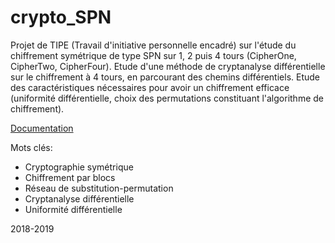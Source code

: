# crypto_SPN

Projet de TIPE (Travail d'initiative personnelle encadré) sur l'étude du chiffrement symétrique de type SPN sur 1, 2 puis 4 tours (CipherOne, CipherTwo, CipherFour).
Etude d'une méthode de cryptanalyse différentielle sur le chiffrement à 4 tours, en parcourant des chemins différentiels.
Etude des caractéristiques nécessaires pour avoir un chiffrement efficace (uniformité différentielle, choix des permutations constituant l'algorithme de chiffrement).


[Documentation](Beamer.pdf)


Mots clés: 
* Cryptographie symétrique
* Chiffrement par blocs
* Réseau de substitution-permutation
* Cryptanalyse différentielle
* Uniformité différentielle


2018-2019

